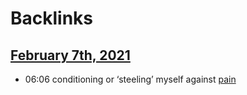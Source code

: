 
# Backlinks
## [February 7th, 2021](<February 7th, 2021.md>)
- 06:06 conditioning or ‘steeling’ myself against [pain](<pain.md>)


